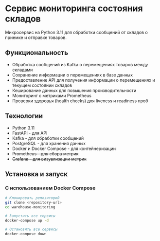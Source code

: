 # Сервис мониторинга состояния складов

Микросервис на Python 3.11 для обработки сообщений от складов о приемке и отправке товаров.

## Функциональность

- Обработка сообщений из Kafka о перемещениях товаров между складами
- Сохранение информации о перемещениях в базе данных
- Предоставление API для получения информации о перемещениях и текущем состоянии складов
- Кеширование данных для повышения производительности
- Мониторинг с метриками Prometheus
- Проверки здоровья (health checks) для liveness и readiness проб

## Технологии

- Python 3.11
- FastAPI - для API
- Kafka - для обработки сообщений
- PostgreSQL - для хранения данных
- Docker и Docker Compose - для контейнеризации
- ~~Prometheus - для сбора метрик~~
- ~~Grafana - для визуализации метрик~~

## Установка и запуск

### С использованием Docker Compose

```bash
# Клонировать репозиторий
git clone <repository-url>
cd warehouse-monitoring

# Запустить все сервисы
docker-compose up -d

# Остановить все сервисы
docker-compose down
